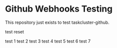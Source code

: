 # Github Webhooks Testing
This repository just exists to test taskcluster-github.

test reset

test 1
test 2
test 3
test 4
test 5
test 6
test 7

